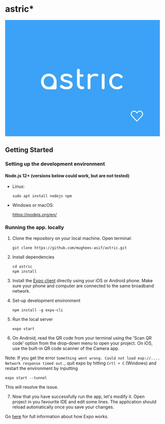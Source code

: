 # astric*

![alt text](https://github.com/mughees-asif/astric/blob/master/assets/images/logo.png)

## Getting Started

### Setting up the development environment

#### Node.js 12+ (versions below could work, but are not tested)

* Linux:

   ```
   sudo apt install nodejs npm
   ```

* Windows or macOS:

   https://nodejs.org/en/

### Running the app. locally

1. Clone the repository on your local machine. Open terminal:

   ```
   git clone https://github.com/mughees-asif/astric.git
   ```
2. Install dependencies

   ```
   cd astric
   npm install
   ```
3. Install the [Expo client](https://expo.io/) directly using your iOS or Android phone. Make sure your phone and computer are connected to the same broadband network.

4. Set-up development environment

   ```
   npm install -g expo-cli
   ```
5. Run the local server

   ```
   expo start
   ```
6. On Android, read the QR code from your terminal using the 'Scan QR code' option from the drop-down menu to open your project. On iOS, use the built-in QR code scanner of the Camera app.

Note: If you get the error `Something went wrong. Could not load exp://.... Network response timed out.`, quit expo by hitting `Crtl + C` (Windows) and restart the environment by inputting
   ```
   expo start --tunnel
   ```
This will resolve the issue.

7. Now that you have successfully run the app, let's modify it. Open project in you favourite IDE and edit some lines. The application should reload automatically once you save your changes.

<p align="center>
![alt text](https://media.giphy.com/media/daV4z2HV9jNWvqnQxG/giphy.gif)
</p>

## Go [here](https://docs.expo.io/versions/latest/workflow/how-expo-works/) for full information about how Expo works.

